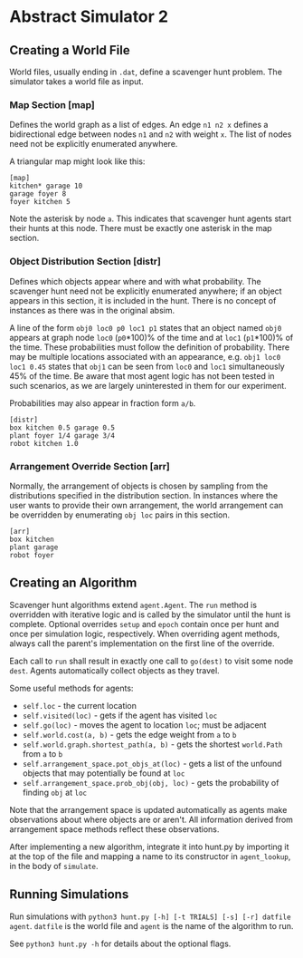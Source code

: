 # Abstract Simulator 2

## Creating a World File

World files, usually ending in `.dat`, define a scavenger hunt problem. The
simulator takes a world file as input.

### Map Section [map]

Defines the world graph as a list of edges. An edge `n1 n2 x` defines a
bidirectional edge between nodes `n1` and `n2` with weight `x`. The list
of nodes need not be explicitly enumerated anywhere.

A triangular map might look like this:

```
[map]
kitchen* garage 10
garage foyer 8
foyer kitchen 5
```

Note the asterisk by node `a`. This indicates that scavenger hunt agents start
their hunts at this node. There must be exactly one asterisk in the map section.

### Object Distribution Section [distr]

Defines which objects appear where and with what probability. The scavenger hunt
need not be explicitly enumerated anywhere; if an object appears in this
section, it is included in the hunt. There is no concept of instances as there
was in the original absim.

A line of the form `obj0 loc0 p0 loc1 p1` states that an object named `obj0`
appears at graph node `loc0` (`p0`\*100)% of the time and at `loc1` (`p1`\*100)%
of the time. These probabilities must follow the definition of probability.
There may be multiple locations associated with an appearance, e.g.
`obj1 loc0 loc1 0.45` states that `obj1` can be seen from `loc0` and `loc1`
simultaneously 45% of the time. Be aware that most agent logic has not been
tested in such scenarios, as we are largely uninterested in them for our
experiment.

Probabilities may also appear in fraction form `a/b`.

```
[distr]
box kitchen 0.5 garage 0.5
plant foyer 1/4 garage 3/4
robot kitchen 1.0
```

### Arrangement Override Section [arr]

Normally, the arrangement of objects is chosen by sampling from the
distributions specified in the distribution section. In instances where the user
wants to provide their own arrangement, the world arrangement can be overridden
by enumerating `obj loc` pairs in this section.

```
[arr]
box kitchen
plant garage
robot foyer
```

## Creating an Algorithm

Scavenger hunt algorithms extend `agent.Agent`. The `run` method is overridden
with iterative logic and is called by the simulator until the hunt is complete.
Optional overrides `setup` and `epoch` contain once per hunt and once per
simulation logic, respectively. When overriding agent methods, always call the
parent's implementation on the first line of the override.

Each call to `run` shall result in exactly one call to `go(dest)` to visit some
node `dest`. Agents automatically collect objects as they travel.

Some useful methods for agents:
* `self.loc` - the current location
* `self.visited(loc)` - gets if the agent has visited `loc`
* `self.go(loc)` - moves the agent to location `loc`; must be adjacent
* `self.world.cost(a, b)` - gets the edge weight from `a` to `b`
* `self.world.graph.shortest_path(a, b)` - gets the shortest `world.Path` from
   `a` to `b`
* `self.arrangement_space.pot_objs_at(loc)` - gets a list of the unfound objects
   that may potentially be found at `loc`
* `self.arrangement_space.prob_obj(obj, loc)` - gets the probability of finding
  `obj` at `loc`

Note that the arrangement space is updated automatically as agents make
observations about where objects are or aren't. All information derived from
arrangement space methods reflect these observations.

After implementing a new algorithm, integrate it into hunt.py by importing it
at the top of the file and mapping a name to its constructor in `agent_lookup`,
in the body of `simulate`.

## Running Simulations

Run simulations with
`python3 hunt.py [-h] [-t TRIALS] [-s] [-r] datfile agent`. `datfile` is the
world file and `agent` is the name of the algorithm to run.

See `python3 hunt.py -h` for details about the optional flags.
